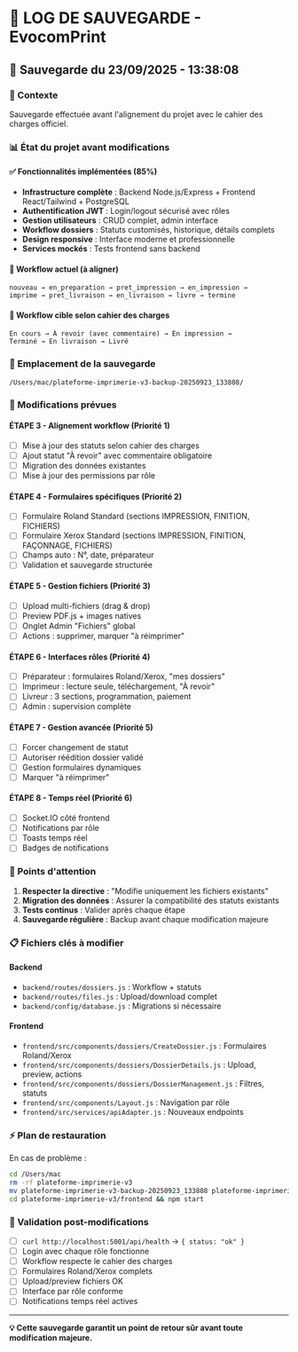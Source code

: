 # 💾 LOG DE SAUVEGARDE - EvocomPrint

## 📅 Sauvegarde du 23/09/2025 - 13:38:08

### 🎯 Contexte
Sauvegarde effectuée avant l'alignement du projet avec le cahier des charges officiel.

### 📊 État du projet avant modifications

#### ✅ **Fonctionnalités implémentées (85%)**
- **Infrastructure complète** : Backend Node.js/Express + Frontend React/Tailwind + PostgreSQL
- **Authentification JWT** : Login/logout sécurisé avec rôles
- **Gestion utilisateurs** : CRUD complet, admin interface
- **Workflow dossiers** : Statuts customisés, historique, détails complets
- **Design responsive** : Interface moderne et professionnelle
- **Services mockés** : Tests frontend sans backend

#### 🔄 **Workflow actuel (à aligner)**
```
nouveau → en_preparation → pret_impression → en_impression → 
imprime → pret_livraison → en_livraison → livre → termine
```

#### 🎯 **Workflow cible selon cahier des charges**
```
En cours → À revoir (avec commentaire) → En impression → 
Terminé → En livraison → Livré
```

### 📁 Emplacement de la sauvegarde
```
/Users/mac/plateforme-imprimerie-v3-backup-20250923_133808/
```

### 🔧 Modifications prévues

#### **ÉTAPE 3 - Alignement workflow** (Priorité 1)
- [ ] Mise à jour des statuts selon cahier des charges
- [ ] Ajout statut "À revoir" avec commentaire obligatoire
- [ ] Migration des données existantes
- [ ] Mise à jour des permissions par rôle

#### **ÉTAPE 4 - Formulaires spécifiques** (Priorité 2)
- [ ] Formulaire Roland Standard (sections IMPRESSION, FINITION, FICHIERS)
- [ ] Formulaire Xerox Standard (sections IMPRESSION, FINITION, FAÇONNAGE, FICHIERS)
- [ ] Champs auto : N°, date, préparateur
- [ ] Validation et sauvegarde structurée

#### **ÉTAPE 5 - Gestion fichiers** (Priorité 3)
- [ ] Upload multi-fichiers (drag & drop)
- [ ] Preview PDF.js + images natives
- [ ] Onglet Admin "Fichiers" global
- [ ] Actions : supprimer, marquer "à réimprimer"

#### **ÉTAPE 6 - Interfaces rôles** (Priorité 4)
- [ ] Préparateur : formulaires Roland/Xerox, "mes dossiers"
- [ ] Imprimeur : lecture seule, téléchargement, "À revoir"
- [ ] Livreur : 3 sections, programmation, paiement
- [ ] Admin : supervision complète

#### **ÉTAPE 7 - Gestion avancée** (Priorité 5)
- [ ] Forcer changement de statut
- [ ] Autoriser réédition dossier validé
- [ ] Gestion formulaires dynamiques
- [ ] Marquer "à réimprimer"

#### **ÉTAPE 8 - Temps réel** (Priorité 6)
- [ ] Socket.IO côté frontend
- [ ] Notifications par rôle
- [ ] Toasts temps réel
- [ ] Badges de notifications

### 🚨 Points d'attention
1. **Respecter la directive** : "Modifie uniquement les fichiers existants"
2. **Migration des données** : Assurer la compatibilité des statuts existants
3. **Tests continus** : Valider après chaque étape
4. **Sauvegarde régulière** : Backup avant chaque modification majeure

### 📋 Fichiers clés à modifier

#### **Backend**
- `backend/routes/dossiers.js` : Workflow + statuts
- `backend/routes/files.js` : Upload/download complet
- `backend/config/database.js` : Migrations si nécessaire

#### **Frontend**
- `frontend/src/components/dossiers/CreateDossier.js` : Formulaires Roland/Xerox
- `frontend/src/components/dossiers/DossierDetails.js` : Upload, preview, actions
- `frontend/src/components/dossiers/DossierManagement.js` : Filtres, statuts
- `frontend/src/components/Layout.js` : Navigation par rôle
- `frontend/src/services/apiAdapter.js` : Nouveaux endpoints

### ⚡ Plan de restauration

En cas de problème :
```bash
cd /Users/mac
rm -rf plateforme-imprimerie-v3
mv plateforme-imprimerie-v3-backup-20250923_133808 plateforme-imprimerie-v3
cd plateforme-imprimerie-v3/frontend && npm start
```

### 🎯 Validation post-modifications

- [ ] `curl http://localhost:5001/api/health` → `{ status: "ok" }`
- [ ] Login avec chaque rôle fonctionne
- [ ] Workflow respecte le cahier des charges
- [ ] Formulaires Roland/Xerox complets
- [ ] Upload/preview fichiers OK
- [ ] Interface par rôle conforme
- [ ] Notifications temps réel actives

---

**💡 Cette sauvegarde garantit un point de retour sûr avant toute modification majeure.**